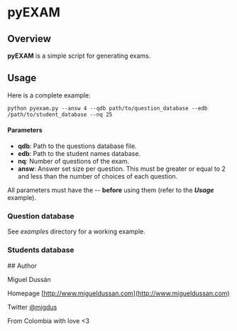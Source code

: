 # pyEXAM

## Overview
**pyEXAM** is a simple script for generating exams. 

## Usage

Here is a complete example:

	python pyexam.py --answ 4 --qdb path/to/question_database --edb /path/to/student_database --nq 25

#### Parameters

* **qdb**: Path to the questions database file.
* **edb**: Path to the student names database.
* **nq**: Number of questions of the exam.
* **answ**: Answer set size per question. This must be greater or equal to 2 and less than the number of choices of each question.

All parameters must have the -- **before** using them  (refer to the ***Usage*** example).

### Question database

See *examples* directory for a working example.

### Students database

## Author

Miguel Dussán

Homepage [http://www.migueldussan.com](http://www.migueldussan.com)

Twitter [@migdus](http://twitter.com/migdus)

From Colombia with love <3